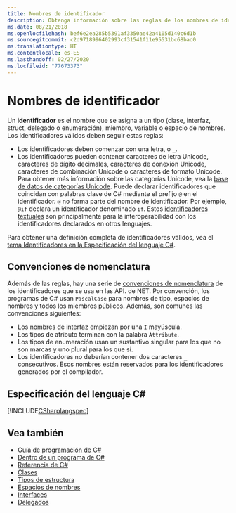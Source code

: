 ```yaml
---
title: Nombres de identificador
description: Obtenga información sobre las reglas de los nombres de identificador válidos en el lenguaje de programación C#.
ms.date: 08/21/2018
ms.openlocfilehash: bef6e2ea285b5391af3350ae42a4105d140c6d1b
ms.sourcegitcommit: c2d9718996402993cf31541f11e95531bc68bad0
ms.translationtype: HT
ms.contentlocale: es-ES
ms.lasthandoff: 02/27/2020
ms.locfileid: "77673373"
---
```

# <a name="identifier-names"></a>Nombres de identificador

Un **identificador** es el nombre que se asigna a un tipo (clase, interfaz, struct, delegado o enumeración), miembro, variable o espacio de nombres. Los identificadores válidos deben seguir estas reglas:

- Los identificadores deben comenzar con una letra, o `_`.
- Los identificadores pueden contener caracteres de letra Unicode, caracteres de dígito decimales, caracteres de conexión Unicode, caracteres de combinación Unicode o caracteres de formato Unicode. Para obtener más información sobre las categorías Unicode, vea la [base de datos de categorías Unicode](https://www.unicode.org/reports/tr44/).
Puede declarar identificadores que coincidan con palabras clave de C# mediante el prefijo `@` en el identificador. `@` no forma parte del nombre de identificador. Por ejemplo, `@if` declara un identificador denominado `if`. Estos [identificadores textuales](../../language-reference/tokens/verbatim.md) son principalmente para la interoperabilidad con los identificadores declarados en otros lenguajes.

Para obtener una definición completa de identificadores válidos, vea el [tema Identificadores en la Especificación del lenguaje C#](../../../../_csharplang/spec/lexical-structure.md#identifiers).

## <a name="naming-conventions"></a>Convenciones de nomenclatura

Además de las reglas, hay una serie de [convenciones de nomenclatura](../../../standard/design-guidelines/naming-guidelines.md) de los identificadores que se usa en las API. de NET. Por convención, los programas de C# usan `PascalCase` para nombres de tipo, espacios de nombres y todos los miembros públicos. Además, son comunes las convenciones siguientes:

- Los nombres de interfaz empiezan por una `I` mayúscula.
- Los tipos de atributo terminan con la palabra `Attribute`.
- Los tipos de enumeración usan un sustantivo singular para los que no son marcas y uno plural para los que sí.
- Los identificadores no deberían contener dos caracteres `_` consecutivos. Esos nombres están reservados para los identificadores generados por el compilador.

## <a name="c-language-specification"></a>Especificación del lenguaje C#

[!INCLUDE[CSharplangspec](~/includes/csharplangspec-md.md)]  
  
## <a name="see-also"></a>Vea también

- [Guía de programación de C#](../index.md)
- [Dentro de un programa de C#](./index.md)
- [Referencia de C#](../../language-reference/index.md)
- [Clases](../classes-and-structs/classes.md)
- [Tipos de estructura](../../language-reference/builtin-types/struct.md)
- [Espacios de nombres](../namespaces/index.md)
- [Interfaces](../interfaces/index.md)
- [Delegados](../delegates/index.md)

